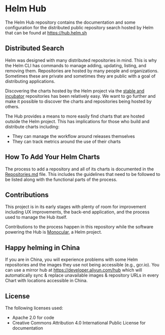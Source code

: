 # Helm Hub

The Helm Hub repository contains the documentation and some configuration for the
distributed public repository search hosted by Helm that can be found at https://hub.helm.sh

## Distributed Search

Helm was designed with many distributed repositories in mind. This is why the Helm
CLI has commands to manage adding, updating, listing, and removing them. Repositories
are hosted by many people and organizations. Sometimes these are private and sometimes
they are public with a goal of distributing applications.

Discovering the charts hosted by the Helm project via the [stable and incubator](https://github.com/helm/charts)
repositories has been relatively easy. We want to go further and make it possible
to discover the charts and repositories being hosted by others.

The Hub provides a means to more easily find charts that are hosted outside the Helm
project. This has implications for those who build and distribute charts including:

- They can manage the workflow around releases themselves
- They can track metrics around the use of their charts

## How To Add Your Helm Charts

The process to add a repository and all of its charts is documented in the
[Repositories.md](Repositories.md) file. This includes the guidelines that need
to be followed to be listed along with the functional parts of the process.

## Contributions

This project is in its early stages with plenty of room for improvement including
UX improvements, the back-end application, and the process used to manage the
Hub itself.

Contributions to the process happen in this repository while the software powering
the Hub is [Monocular](https://github.com/helm/monocular), a Helm project.

## Happy helming in China

 If you are in China, you will experience problems with some Helm repositories and the images they use not being accessible (e.g., gcr.io). You can use a mirror hub at https://developer.aliyun.com/hub which will automatically sync & replace unavailable images & repository URLs in every Chart with locations accessible in China.

## License

The following licenses used:

- Apache 2.0 for code
- Creative Commons Attribution 4.0 International Public License for documentation
